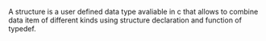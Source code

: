 A structure is a user defined data type avaliable in c that allows 
to combine data item of different kinds using structure declaration and
function of typedef.
